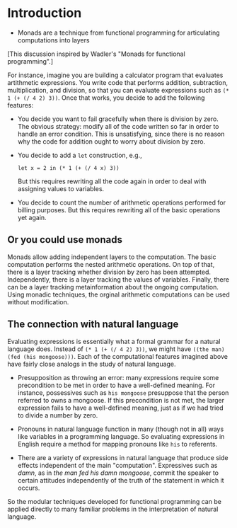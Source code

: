# Introduction

* Monads are a technique from functional programming for articulating
  computations into layers

[This discussion inspired by Wadler's "Monads for functional programming".]

For instance, imagine you are building a calculator program that
  evaluates artithmetic expressions.  You write code that performs
  addition, subtraction, multiplication, and division, so that you can
  evaluate expressions such as `(* 1 (+ (/ 4 2) 3))`.  Once that
  works, you decide to add the following features:

* You decide you want to fail gracefully when there is division by
  zero.  The obvious strategy: modify all of the code written so far
  in order to handle an error condition.  This is unsatisfying, since
  there is no reason why the code for addition ought to worry about
  division by zero.

* You decide to add a `let` construction, e.g.,

    `let x = 2 in (* 1 (+ (/ 4 x) 3))`

  But this requires rewriting all the code again in order to deal with
  assigning values to variables.

* You decide to count the number of arithmetic operations performed
  for billing purposes.  But this requires rewriting all of the basic
  operations yet again.

## Or you could use monads

Monads allow adding independent layers to the computation.  The basic
computation performs the nested arithmetic operations.  On top of
that, there is a layer tracking whether division by zero has been
attempted.  Independently, there is a layer tracking the values of
variables.  Finally, there can be a layer tracking metainformation
about the ongoing computation.  Using monadic techniques, the orginal
arithmetic computations can be used without modification.

## The connection with natural language

Evaluating expressions is essentially what a formal grammar for a
natural language does.  Instead of `(* 1 (+ (/ 4 2) 3))`, we might
have `((the man)(fed (his mongoose)))`.  Each of the computational
features imagined above have fairly close analogs in the study of
natural language.

* Presupposition as throwing an error: many expressions require some
  precondition to be met in order to have a well-defined meaning.  For
  instance, possessives such as `his mongoose` presuppose that the
  person referred to owns a mongoose.  If this precondition is not
  met, the larger expression fails to have a well-defined meaning,
  just as if we had tried to divide a number by zero.

* Pronouns in natural language function in many (though not in all)
  ways like variables in a programming language.  So evaluating
  expressions in English require a method for mapping pronouns like
  `his` to referents.

* There are a variety of expressions in natural language that produce
  side effects independent of the main "computation".  Expressives
  such as *damn*, as in *the man fed his damn mongoose*, commit the
  speaker to certain attitudes independently of the truth of the
  statement in which it occurs.
  
So the modular techniques developed for functional programming can be
applied directly to many familiar problems in the interpretation of
natural language.


